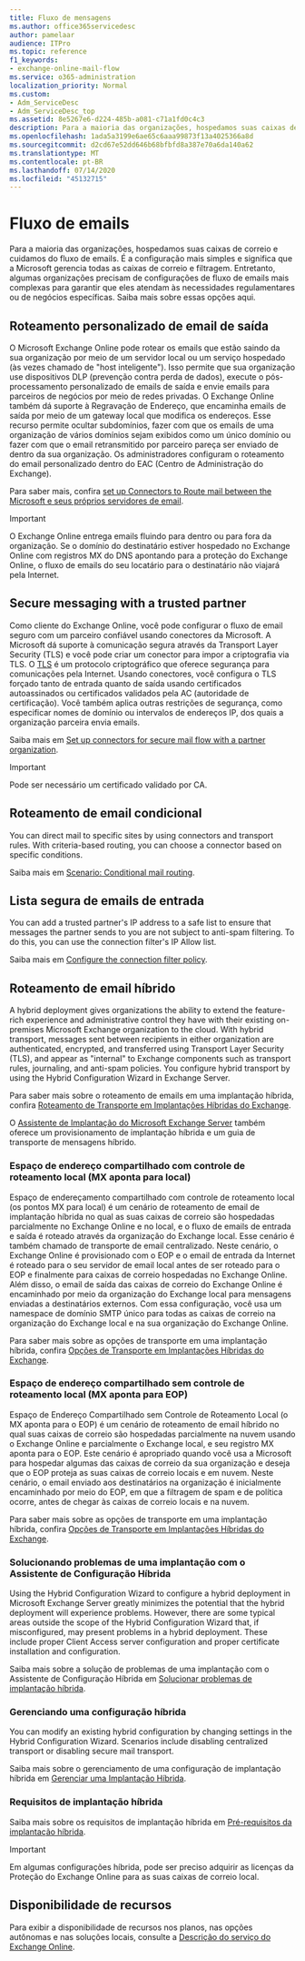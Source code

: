 ```yaml
---
title: Fluxo de mensagens
ms.author: office365servicedesc
author: pamelaar
audience: ITPro
ms.topic: reference
f1_keywords:
- exchange-online-mail-flow
ms.service: o365-administration
localization_priority: Normal
ms.custom:
- Adm_ServiceDesc
- Adm_ServiceDesc_top
ms.assetid: 8e5267e6-d224-485b-a081-c71a1fd0c4c3
description: Para a maioria das organizações, hospedamos suas caixas de correio e cuidamos do fluxo de emails. É a configuração mais simples e significa que a Microsoft gerencia todas as caixas de correio e filtragem. Entretanto, algumas organizações precisam de configurações de fluxo de emails mais complexas para garantir que eles atendam às necessidades regulamentares ou de negócios específicas. Saiba mais sobre essas opções aqui.
ms.openlocfilehash: 1ada5a3199e6ae65c6aaa99873f13a4025366a8d
ms.sourcegitcommit: d2cd67e52dd646b68bfbfd8a387e70a6da140a62
ms.translationtype: MT
ms.contentlocale: pt-BR
ms.lasthandoff: 07/14/2020
ms.locfileid: "45132715"
---
```

# <a name="mail-flow"></a>Fluxo de emails

Para a maioria das organizações, hospedamos suas caixas de correio e cuidamos do fluxo de emails. É a configuração mais simples e significa que a Microsoft gerencia todas as caixas de correio e filtragem. Entretanto, algumas organizações precisam de configurações de fluxo de emails mais complexas para garantir que eles atendam às necessidades regulamentares ou de negócios específicas. Saiba mais sobre essas opções aqui. 
  
## <a name="custom-routing-of-outbound-email"></a>Roteamento personalizado de email de saída

O Microsoft Exchange Online pode rotear os emails que estão saindo da sua organização por meio de um servidor local ou um serviço hospedado (às vezes chamado de "host inteligente"). Isso permite que sua organização use dispositivos DLP (prevenção contra perda de dados), execute o pós-processamento personalizado de emails de saída e envie emails para parceiros de negócios por meio de redes privadas. O Exchange Online também dá suporte à Regravação de Endereço, que encaminha emails de saída por meio de um gateway local que modifica os endereços. Esse recurso permite ocultar subdomínios, fazer com que os emails de uma organização de vários domínios sejam exibidos como um único domínio ou fazer com que o email retransmitido por parceiro pareça ser enviado de dentro da sua organização. Os administradores configuram o roteamento do email personalizado dentro do EAC (Centro de Administração do Exchange).
  
Para saber mais, confira [set up Connectors to Route mail between the Microsoft e seus próprios servidores de email](https://docs.microsoft.com/exchange/mail-flow-best-practices/use-connectors-to-configure-mail-flow/set-up-connectors-to-route-mail).
  
> [!IMPORTANT]
> O Exchange Online entrega emails fluindo para dentro ou para fora da organização. Se o domínio do destinatário estiver hospedado no Exchange Online com registros MX do DNS apontando para a proteção do Exchange Online, o fluxo de emails do seu locatário para o destinatário não viajará pela Internet.
  
## <a name="secure-messaging-with-a-trusted-partner"></a>Secure messaging with a trusted partner

Como cliente do Exchange Online, você pode configurar o fluxo de email seguro com um parceiro confiável usando conectores da Microsoft. A Microsoft dá suporte à comunicação segura através da Transport Layer Security (TLS) e você pode criar um conector para impor a criptografia via TLS. O [TLS](https://docs.microsoft.com/office365/securitycompliance/exchange-online-uses-tls-to-secure-email-connections) é um protocolo criptográfico que oferece segurança para comunicações pela Internet. Usando conectores, você configura o TLS forçado tanto de entrada quanto de saída usando certificados autoassinados ou certificados validados pela AC (autoridade de certificação). Você também aplica outras restrições de segurança, como especificar nomes de domínio ou intervalos de endereços IP, dos quais a organização parceira envia emails. 
  
Saiba mais em [Set up connectors for secure mail flow with a partner organization](https://docs.microsoft.com/exchange/mail-flow-best-practices/use-connectors-to-configure-mail-flow/set-up-connectors-for-secure-mail-flow-with-a-partner).
  
> [!IMPORTANT]
> Pode ser necessário um certificado validado por CA. 
  
## <a name="conditional-mail-routing"></a>Roteamento de email condicional

You can direct mail to specific sites by using connectors and transport rules. With criteria-based routing, you can choose a connector based on specific conditions.
  
Saiba mais em [Scenario: Conditional mail routing](https://docs.microsoft.com/exchange/mail-flow-best-practices/use-connectors-to-configure-mail-flow/conditional-mail-routing).
  
## <a name="incoming-mail-safe-list"></a>Lista segura de emails de entrada

You can add a trusted partner's IP address to a safe list to ensure that messages the partner sends to you are not subject to anti-spam filtering. To do this, you can use the connection filter's IP Allow list.
  
Saiba mais em [Configure the connection filter policy](https://docs.microsoft.com/office365/SecurityCompliance/configure-the-connection-filter-policy).
  
## <a name="hybrid-email-routing"></a>Roteamento de email híbrido

A hybrid deployment gives organizations the ability to extend the feature-rich experience and administrative control they have with their existing on-premises Microsoft Exchange organization to the cloud. With hybrid transport, messages sent between recipients in either organization are authenticated, encrypted, and transferred using Transport Layer Security (TLS), and appear as "internal" to Exchange components such as transport rules, journaling, and anti-spam policies. You configure hybrid transport by using the Hybrid Configuration Wizard in Exchange Server.
  
Para saber mais sobre o roteamento de emails em uma implantação híbrida, confira [Roteamento de Transporte em Implantações Híbridas do Exchange](https://go.microsoft.com/fwlink/p/?LinkId=271757).
  
O [Assistente de Implantação do Microsoft Exchange Server](https://go.microsoft.com/fwlink/p/?LinkId=287036) também oferece um provisionamento de implantação híbrida e um guia de transporte de mensagens híbrido. 
  
### <a name="shared-address-space-with-on-premises-routing-control-mx-points-to-on-premises"></a>Espaço de endereço compartilhado com controle de roteamento local (MX aponta para local)

Espaço de endereçamento compartilhado com controle de roteamento local (os pontos MX para local) é um cenário de roteamento de email de implantação híbrida no qual as suas caixas de correio são hospedadas parcialmente no Exchange Online e no local, e o fluxo de emails de entrada e saída é roteado através da organização do Exchange local. Esse cenário é também chamado de transporte de email centralizado. Neste cenário, o Exchange Online é provisionado com o EOP e o email de entrada da Internet é roteado para o seu servidor de email local antes de ser roteado para o EOP e finalmente para caixas de correio hospedadas no Exchange Online. Além disso, o email de saída das caixas de correio do Exchange Online é encaminhado por meio da organização do Exchange local para mensagens enviadas a destinatários externos. Com essa configuração, você usa um namespace de domínio SMTP único para todas as caixas de correio na organização do Exchange local e na sua organização do Exchange Online. 
  
Para saber mais sobre as opções de transporte em uma implantação híbrida, confira [Opções de Transporte em Implantações Híbridas do Exchange](https://go.microsoft.com/fwlink/p/?LinkID=271758).
  
### <a name="shared-address-space-without-on-premises-routing-control-mx-points-to-eop"></a>Espaço de endereço compartilhado sem controle de roteamento local (MX aponta para EOP)

Espaço de Endereço Compartilhado sem Controle de Roteamento Local (o MX aponta para o EOP) é um cenário de roteamento de email híbrido no qual suas caixas de correio são hospedadas parcialmente na nuvem usando o Exchange Online e parcialmente o Exchange local, e seu registro MX aponta para o EOP. Este cenário é apropriado quando você usa a Microsoft para hospedar algumas das caixas de correio da sua organização e deseja que o EOP proteja as suas caixas de correio locais e em nuvem. Neste cenário, o email enviado aos destinatários na organização é inicialmente encaminhado por meio do EOP, em que a filtragem de spam e de política ocorre, antes de chegar às caixas de correio locais e na nuvem. 
  
Para saber mais sobre as opções de transporte em uma implantação híbrida, confira [Opções de Transporte em Implantações Híbridas do Exchange](https://go.microsoft.com/fwlink/p/?LinkID=271758).
  
### <a name="troubleshooting-a-deployment-with-the-hybrid-configuration-wizard"></a>Solucionando problemas de uma implantação com o Assistente de Configuração Híbrida

Using the Hybrid Configuration Wizard to configure a hybrid deployment in Microsoft Exchange Server greatly minimizes the potential that the hybrid deployment will experience problems. However, there are some typical areas outside the scope of the Hybrid Configuration Wizard that, if misconfigured, may present problems in a hybrid deployment. These include proper Client Access server configuration and proper certificate installation and configuration.
  
Saiba mais sobre a solução de problemas de uma implantação com o Assistente de Configuração Híbrida em [Solucionar problemas de implantação híbrida](https://go.microsoft.com/fwlink/p/?LinkId=271040).
  
### <a name="managing-a-hybrid-configuration"></a>Gerenciando uma configuração híbrida

You can modify an existing hybrid configuration by changing settings in the Hybrid Configuration Wizard. Scenarios include disabling centralized transport or disabling secure mail transport.
  
Saiba mais sobre o gerenciamento de uma configuração de implantação híbrida em [Gerenciar uma Implantação Híbrida](https://go.microsoft.com/fwlink/p/?LinkId=271044).
  
### <a name="hybrid-deployment-requirements"></a>Requisitos de implantação híbrida

Saiba mais sobre os requisitos de implantação híbrida em [Pré-requisitos da implantação híbrida](https://go.microsoft.com/fwlink/p/?LinkId=271759).
  
> [!IMPORTANT]
> Em algumas configurações híbrida, pode ser preciso adquirir as licenças da Proteção do Exchange Online para as suas caixas de correio local. 
  
## <a name="feature-availability"></a>Disponibilidade de recursos

Para exibir a disponibilidade de recursos nos planos, nas opções autônomas e nas soluções locais, consulte a [Descrição do serviço do Exchange Online](exchange-online-service-description.md).
  